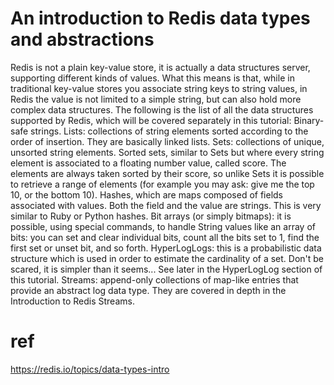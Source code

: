 # An introduction to Redis data types and abstractions
Redis is not a plain key-value store, it is actually a data structures server, supporting different kinds of values. What this means is that, while in traditional key-value stores you associate string keys to string values, in Redis the value is not limited to a simple string, but can also hold more complex data structures. The following is the list of all the data structures supported by Redis, which will be covered separately in this tutorial:
Binary-safe strings.
Lists: collections of string elements sorted according to the order of insertion. They are basically linked lists.
Sets: collections of unique, unsorted string elements.
Sorted sets, similar to Sets but where every string element is associated to a floating number value, called score. The elements are always taken sorted by their score, so unlike Sets it is possible to retrieve a range of elements (for example you may ask: give me the top 10, or the bottom 10).
Hashes, which are maps composed of fields associated with values. Both the field and the value are strings. This is very similar to Ruby or Python hashes.
Bit arrays (or simply bitmaps): it is possible, using special commands, to handle String values like an array of bits: you can set and clear individual bits, count all the bits set to 1, find the first set or unset bit, and so forth.
HyperLogLogs: this is a probabilistic data structure which is used in order to estimate the cardinality of a set. Don't be scared, it is simpler than it seems... See later in the HyperLogLog section of this tutorial.
Streams: append-only collections of map-like entries that provide an abstract log data type. They are covered in depth in the Introduction to Redis Streams.

# ref
https://redis.io/topics/data-types-intro
